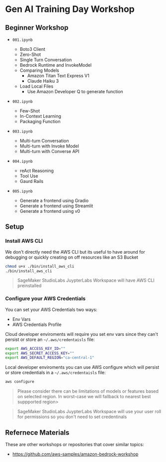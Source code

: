# Gen AI Training Day Workshop

## Beginner Workshop

- `001.ipynb`
  - Boto3 Client
  - Zero-Shot
  - Single Turn Conversation
  - Bedrock Runtime and InvokeModel
  - Comparing Models
    - Amazon Titan Text Express V1 
    - Claude Haiku 3
  - Load Local Files
    - Use Amazon Developer Q to generate function

- `002.ipynb`
  - Few-Shot
  - In-Context Learning
  - Packaging Function

- `003.ipynb`
  - Multi-turn Conversation
  - Multi-turn with Invoke Model
  - Multi-turn with Converse API

- `004.ipynb`
  - reAct Reasoning
  - Tool Use
  - Gaurd Rails
  
- `005.ipynb`
  - Generate a frontend using Gradio
  - Generate a frontend using Streamlit
  - Generate a frontend using v0

## Setup

### Install AWS CLI

We don't directly need the AWS CLI but its useful to have around for debugging or quickly creating on off resources like an S3 Bucket

```sh
chmod u+x ./bin/install_aws_cli
./bin/install_aws_cli
```

> SageMaker StudioLabs JuypterLabs Workspace will have AWS CLI preinstalled

### Configure your AWS Credentials

You can set your AWS Credentials two ways:
- Env Vars
- AWS Credentials Profile


Cloud developer enviroments will require you set env vars since they can't persist or store an `~/.aws/credentaisls` file:

```sh
export AWS_ACCESS_KEY_ID=""
export AWS_SECRET_ACCESS_KEY=""
export AWS_DEFAULT_REGION="ca-central-1"
```

Local developer enviroments you can use AWS configure which will persist or store credentials in a `~/.aws/credentaisls` file:

```sh
aws configure
```

> Please consider there can be limitations of models or features based on selected region. In worst-case we will fallback to nearest best suppported region>

> SageMaker StudioLabs JuypterLabs Workspace will use your user roll for permissions so you don't need to set credentinals

## Refernece Materials

These are other workshops or repositories that cover similar topics: 
- https://github.com/aws-samples/amazon-bedrock-workshop